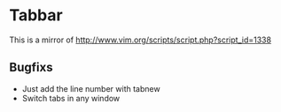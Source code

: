Tabbar
======
This is a mirror of http://www.vim.org/scripts/script.php?script_id=1338

Bugfixs
-------
* Just add the line number with tabnew 
* Switch tabs in any window
